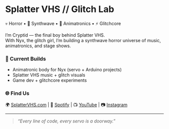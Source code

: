 # Splatter VHS // Glitch Lab  
💀 Horror • 🎹 Synthwave • 🤖 Animatronics • ⚡ Glitchcore  

I’m Cryptid — the final boy behind Splatter VHS.  
With Nyx, the glitch girl, I’m building a synthwave horror universe of music, animatronics, and stage shows.  

### 🔧 Current Builds  
- Animatronic body for Nyx (servo + Arduino projects)  
- Splatter VHS music + glitch visuals  
- Game dev + glitchcore experiments  

### 🌐 Find Us  
🌍 [SplatterVHS.com](#) | 🎵 [Spotify](https://open.spotify.com/artist/25AWcbEE8TBj81OYEfmpDJ?si=f6qnRXBLTauf1bUP_vU9IA) | 📺 [YouTube](https://www.youtube.com/@splattervhs) | 📷 [Instagram](https://www.instagram.com/splattervhs/)  

---

> *“Every line of code, every servo is a doorway.”*  

